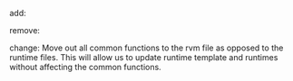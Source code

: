 add:

remove:

change:
Move out all common functions to the rvm file as opposed to the runtime files. 
This will allow us to update runtime template and runtimes without affecting the common functions.



